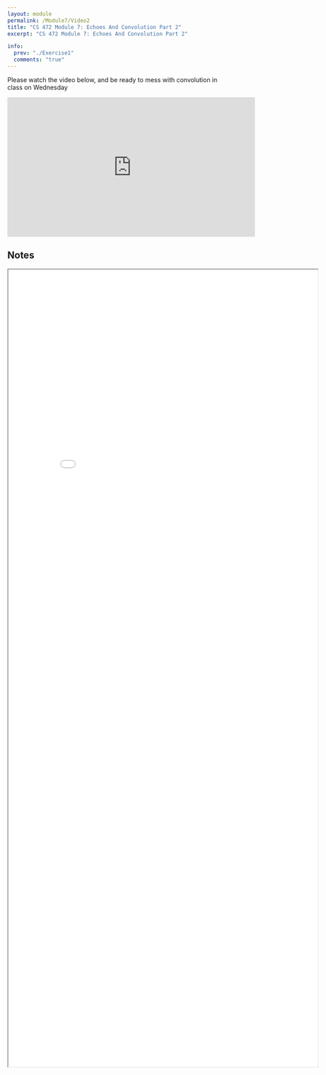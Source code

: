 ```yaml
---
layout: module
permalink: /Module7/Video2
title: "CS 472 Module 7: Echoes And Convolution Part 2"
excerpt: "CS 472 Module 7: Echoes And Convolution Part 2"

info:
  prev: "./Exercise1"
  comments: "true"
---
```


<p>
Please watch the video below, and be ready to mess with convolution in class on Wednesday
</p>

<iframe width="560" height="315" src="https://www.youtube.com/embed/zp528aaPvmA" frameborder="0" allow="accelerometer; autoplay; clipboard-write; encrypted-media; gyroscope; picture-in-picture" allowfullscreen></iframe>

<h2>Notes</h2>

<iframe src = "../images/Module7/Convolution2.html" width="700" height="1800">